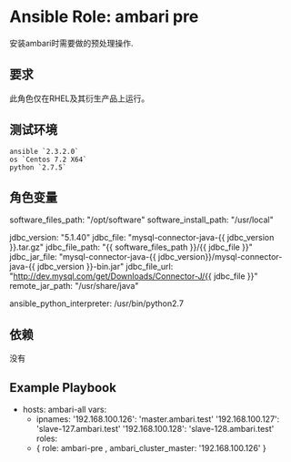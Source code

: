 # Ansible Role: ambari pre

安装ambari时需要做的预处理操作.

## 要求

此角色仅在RHEL及其衍生产品上运行。

## 测试环境
  
	ansible `2.3.2.0`
	os `Centos 7.2 X64`
	python `2.7.5`

## 角色变量

software_files_path: "/opt/software"
software_install_path: "/usr/local"

jdbc_version: "5.1.40"
jdbc_file: "mysql-connector-java-{{ jdbc_version }}.tar.gz"
jdbc_file_path: "{{ software_files_path }}/{{ jdbc_file }}"
jdbc_jar_file: "mysql-connector-java-{{ jdbc_version}}/mysql-connector-java-{{ jdbc_version }}-bin.jar"
jdbc_file_url: "http://dev.mysql.com/get/Downloads/Connector-J/{{ jdbc_file }}"
remote_jar_path: "/usr/share/java"

ansible_python_interpreter: /usr/bin/python2.7

## 依赖

没有


## Example Playbook

- hosts: ambari-all
  vars:
   - ipnames:
      '192.168.100.126': 'master.ambari.test'
      '192.168.100.127': 'slave-127.ambari.test'
      '192.168.100.128': 'slave-128.ambari.test'
  roles:
   - { role: ambari-pre , ambari_cluster_master: '192.168.100.126' }

